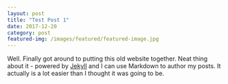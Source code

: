 ```yaml
---
layout: post
title: "Test Post 1"
date: 2017-12-20
category: post
featured-img: /images/featured/featured-image.jpg
---
```


Well. Finally got around to putting this old website together. Neat thing about it - powered by [Jekyll](http://jekyllrb.com) and I can use Markdown to author my posts. It actually is a lot easier than I thought it was going to be.
